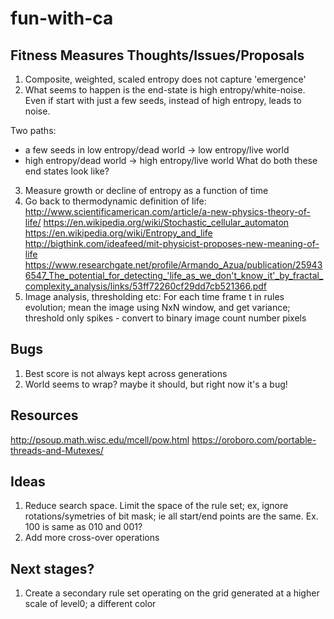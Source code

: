 # fun-with-ca

## Fitness Measures Thoughts/Issues/Proposals
1. Composite, weighted, scaled entropy does not capture 'emergence'
2. What seems to happen is the end-state is high entropy/white-noise. Even if start with just a few seeds, instead of high entropy, leads to noise.

Two paths:
- a few seeds in low entropy/dead world -> low entropy/live world
- high entropy/dead world -> high entropy/live world 
What do both these end states look like?

3. Measure growth or decline of entropy as a function of time
4. Go back to thermodynamic definition of life:
http://www.scientificamerican.com/article/a-new-physics-theory-of-life/
https://en.wikipedia.org/wiki/Stochastic_cellular_automaton
https://en.wikipedia.org/wiki/Entropy_and_life
http://bigthink.com/ideafeed/mit-physicist-proposes-new-meaning-of-life
https://www.researchgate.net/profile/Armando_Azua/publication/259436547_The_potential_for_detecting_'life_as_we_don't_know_it'_by_fractal_complexity_analysis/links/53ff72260cf29dd7cb521366.pdf
5. Image analysis, thresholding etc: For each time frame t in rules evolution; mean the image using NxN window, and get variance; threshold only spikes - convert to binary image count number pixels

## Bugs
1. Best score is not always kept across generations
2. World seems to wrap? maybe it should, but right now it's a bug!

## Resources
http://psoup.math.wisc.edu/mcell/pow.html
https://oroboro.com/portable-threads-and-Mutexes/


## Ideas

1. Reduce search space. Limit the space of the rule set; ex, ignore rotations/symetries of bit mask; ie all start/end points are the same.
Ex.  100 is same as 010 and 001?
2. Add more cross-over operations

## Next stages?
1. Create a secondary rule set operating on the grid generated at a higher scale of level0; a different color
